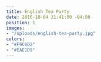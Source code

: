 ```yaml
---
title: English Tea Party
date: 2016-10-04 21:41:00 -04:00
position: 1
images:
- "/uploads/english-tea-party.jpg"
colors:
- "#F9C6D2"
- "#EAE1D9"
---
```


